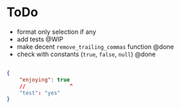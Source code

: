 # ToDo

- format only selection if any
- add tests                                      @WIP
- make decent `remove_trailing_commas` function  @done
- check with constants (`true`, `false`, `null`) @done

```json

{
    "enjoying": true
    //              ^
    "test": "yes"
}
```
